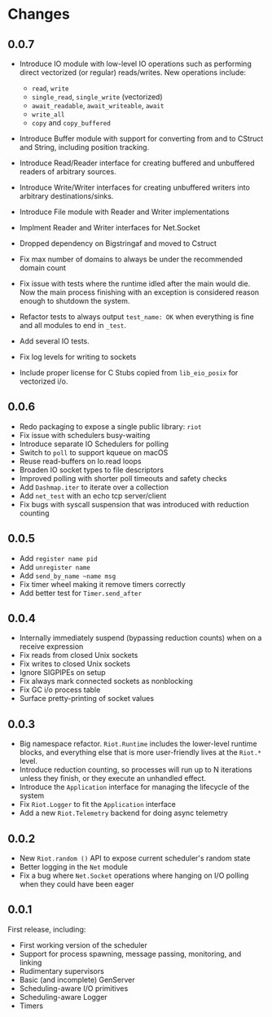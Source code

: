 # Changes

## 0.0.7

* Introduce IO module with low-level IO operations such as performing direct
  vectorized (or regular) reads/writes. New operations include:
  * `read`, `write`
  * `single_read`, `single_write` (vectorized)
  * `await_readable`, `await_writeable`, `await`
  * `write_all`
  * `copy` and `copy_buffered`

* Introduce Buffer module with support for converting from and to CStruct and
  String, including position tracking.

* Introduce Read/Reader interface for creating buffered and unbuffered readers
  of arbitrary sources.

* Introduce Write/Writer interfaces for creating unbuffered writers into
  arbitrary destinations/sinks.

* Introduce File module with Reader and Writer implementations

* Implment Reader and Writer interfaces for Net.Socket

* Dropped dependency on Bigstringaf and moved to Cstruct

* Fix max number of domains to always be under the recommended domain count

* Fix issue with tests where the runtime idled after the main would die. Now
  the main process finishing with an exception is considered reason enough to
  shutdown the system.

* Refactor tests to always output `test_name: OK` when everything is fine and
  all modules to end in `_test`.

* Add several IO tests.

* Fix log levels for writing to sockets

* Include proper license for C Stubs copied from `lib_eio_posix` for vectorized i/o.


## 0.0.6

* Redo packaging to expose a single public library: `riot`
* Fix issue with schedulers busy-waiting
* Introduce separate IO Schedulers for polling
* Switch to `poll` to support kqueue on macOS
* Reuse read-buffers on Io.read loops
* Broaden IO socket types to file descriptors
* Improved polling with shorter poll timeouts and safety checks
* Add `Dashmap.iter` to iterate over a collection
* Add `net_test` with an echo tcp server/client
* Fix bugs with syscall suspension that was introduced with reduction counting


## 0.0.5

* Add `register name pid`
* Add `unregister name`
* Add `send_by_name ~name msg`
* Fix timer wheel making it remove timers correctly
* Add better test for `Timer.send_after`

## 0.0.4

* Internally immediately suspend (bypassing reduction counts) when on a receive expression
* Fix reads from closed Unix sockets
* Fix writes to closed Unix sockets
* Ignore SIGPIPEs on setup
* Fix always mark connected sockets as nonblocking 
* Fix GC i/o process table
* Surface pretty-printing of socket values 

## 0.0.3

* Big namespace refactor. `Riot.Runtime` includes the lower-level runtime
  blocks, and everything else that is more user-friendly lives at the `Riot.*`
level.
* Introduce reduction counting, so processes will run up to N iterations unless
  they finish, or they execute an unhandled effect.
* Introduce the `Application` interface for managing the lifecycle of the system
* Fix `Riot.Logger` to fit the `Application` interface
* Add a new `Riot.Telemetry` backend for doing async telemetry

## 0.0.2

* New `Riot.random ()` API to expose current scheduler's random state
* Better logging in the `Net` module
* Fix a bug where `Net.Socket` operations where hanging on I/O polling when they could have been eager

## 0.0.1

First release, including:

* First working version of the scheduler
* Support for process spawning, message passing, monitoring, and linking
* Rudimentary supervisors
* Basic (and incomplete) GenServer
* Scheduling-aware I/O primitives
* Scheduling-aware Logger
* Timers

